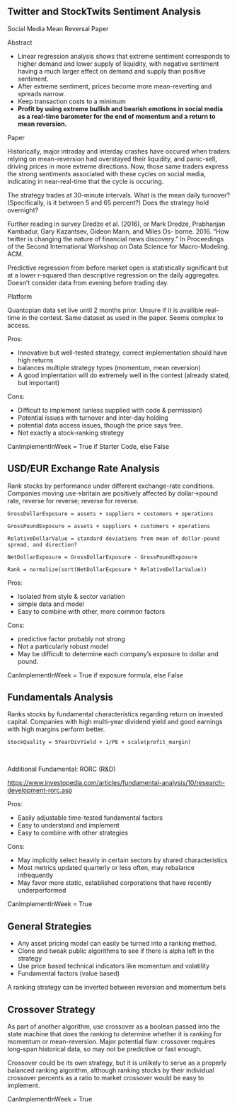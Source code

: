 Twitter and StockTwits Sentiment Analysis
-----------------------------------------

Social Media Mean Reversal Paper

Abstract

* Linear regression analysis shows that extreme sentiment corresponds to higher demand and lower supply of liquidity, with negative sentiment having a much larger effect on demand and supply than positive sentiment.
* After extreme sentiment, prices become more mean-reverting and spreads narrow.
* Keep transaction costs to a minimum
* **Profit by using extreme bullish and bearish emotions in social media as a real-time barometer for the end of momentum and a return to mean reversion.**

Paper

Historically, major intraday and interday crashes have occured when traders relying on mean-reversion had overstayed their liquidity, and panic-sell, driving prices in more extreme directions. Now, those same traders express the strong sentiments associated with these cycles on social media, indicating in near-real-time that the cycle is occuring.

The strategy trades at 30-minute intervals. What is the mean daily turnover? (Specifically, is it between 5 and 65 percent?) Does the strategy hold overnight?

Further reading in survey Dredze et al. (2016), or Mark Dredze, Prabhanjan Kambadur, Gary Kazantsev, Gideon Mann, and Miles Os- borne. 2016\. “How twitter is changing the nature of financial news discovery.” In Proceedings of the Second International Workshop on Data Science for Macro-Modeling. ACM.

Predictive regression from before market open is statistically significant but at a lower r-squared than descriptive regression on the daily aggregates. Doesn’t consider data from evening before trading day.

Platform

Quantopian data set live until 2 months prior. Unsure if it is availible real-time in the contest. Same dataset as used in the paper. Seems complex to access.

Pros:

* Innovative but well-tested strategy, correct implementation should have high returns
* balances multiple strategy types (momentum, mean reversion)
* A good implentation will do extremely well in the contest (already stated, but important)

Cons:

* Difficult to implement (unless supplied with code & permission)
* Potential issues with turnover and inter-day holding
* potential data access issues, though the price says free.
* Not exactly a stock-ranking strategy

CanImplementInWeek = True if Starter Code, else False

USD/EUR Exchange Rate Analysis
------------------------------

Rank stocks by performance under different exchange-rate conditions. Companies moving use-\>britain are positively affected by dollar-\>pound rate, reverse for reverse; reverse for reverse.

`GrossDollarExposure = assets + suppliers + customers + operations`

`GrossPoundExposure = assets + suppliers + customers + operations`

`RelativeDollarValue = standard deviations from mean of dollar-pound spread, and direction?`

`NetDollarExposure = GrossDollarExposure - GrossPoundExposure`

`Rank = normalize(sort(NetDollarExposure * RelativeDollarValue))`

Pros:

* Isolated from style & sector variation
* simple data and model
* Easy to combine with other, more common factors

Cons:

* predictive factor probably not strong
* Not a particularly robust model
* May be difficult to determine each company’s exposure to dollar and pound.

CanImplementInWeek = True if exposure formula, else False

Fundamentals Analysis
---------------------

Ranks stocks by fundamental characteristics regarding return on invested capital. Companies with high multi-year dividend yield and good earnings with high margins perform better.

`StockQuality = 5YearDivYield + 1/PE + scale(profit_margin)`

​

Additional Fundamental: RORC (R&D)

<https://www.investopedia.com/articles/fundamental-analysis/10/research-development-rorc.asp>

Pros:

* Easily adjustable time-tested fundamental factors
* Easy to understand and implement
* Easy to combine with other strategies

Cons:

* May implicitly select heavily in certain sectors by shared characteristics
* Most metrics updated quarterly or less often, may rebalance infrequently
* May favor more static, established corporations that have recently underperformed

CanImplementInWeek = True

General Strategies
------------------

* Any asset pricing model can easily be turned into a ranking method.
* Clone and tweak public algorithms to see if there is alpha left in the strategy
* Use price based technical indicators like momentum and volatility
* Fundamental factors (value based)

A ranking strategy can be inverted between reversion and momentum bets

Crossover Strategy
------------------

As part of another algorithm, use crossover as a boolean passed into the state machine that does the ranking to determine whether it is ranking for momentum or mean-reversion. Major potential flaw: crossover requires long-span historical data, so may not be predictive or fast enough.

Crossover could be its own strategy, but it is unlikely to serve as a properly balanced ranking algorithm, although ranking stocks by their individual crossover percents as a ratio to market crossover would be easy to implement.

CanImplementInWeek = True